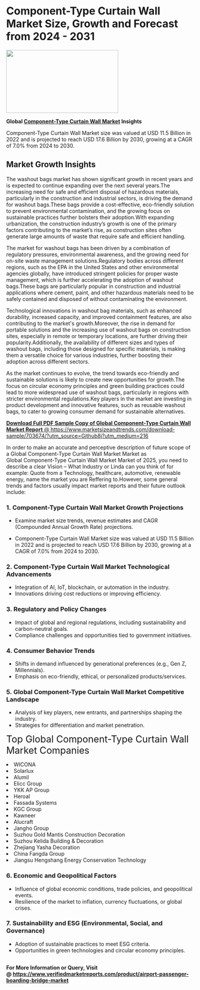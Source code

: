 <H1>Component-Type Curtain Wall Market Size, Growth and Forecast from 2024 - 2031</H1><img class="aligncenter size-medium wp-image-584254" src="https://thirdeyenews.in/wp-content/uploads/2024/09/Global-Market-Research-300x168.jpeg" alt="" width="300" height="168" /><p><strong>Global&nbsp;<a href="https://www.marketsizeandtrends.com/download-sample/703674/?utm_source=Github8j?utm_medium=216">Component-Type Curtain Wall Market</a> Insights</strong></p><p>Component-Type Curtain Wall Market size was valued at USD 11.5 Billion in 2022 and is projected to reach USD 17.6 Billion by 2030, growing at a CAGR of 7.0% from 2024 to 2030.</p><p><h2>Market Growth Insights</h2> <p>The washout bags market has shown significant growth in recent years and is expected to continue expanding over the next several years.The increasing need for safe and efficient disposal of hazardous materials, particularly in the construction and industrial sectors, is driving the demand for washout bags.These bags provide a cost-effective, eco-friendly solution to prevent environmental contamination, and the growing focus on sustainable practices further bolsters their adoption.With expanding urbanization, the construction industry’s growth is one of the primary factors contributing to the market’s rise, as construction sites often generate large amounts of waste that require safe and efficient handling.</p> <p><a href="#"></a></p> <p>The market for washout bags has been driven by a combination of regulatory pressures, environmental awareness, and the growing need for on-site waste management solutions.Regulatory bodies across different regions, such as the EPA in the United States and other environmental agencies globally, have introduced stringent policies for proper waste management, which is further accelerating the adoption of washout bags.These bags are particularly popular in construction and industrial applications where cement, paint, and other hazardous materials need to be safely contained and disposed of without contaminating the environment.</p> <p>Technological innovations in washout bag materials, such as enhanced durability, increased capacity, and improved containment features, are also contributing to the market's growth.Moreover, the rise in demand for portable solutions and the increasing use of washout bags on construction sites, especially in remote or temporary locations, are further driving their popularity.Additionally, the availability of different sizes and types of washout bags, including those designed for specific materials, is making them a versatile choice for various industries, further boosting their adoption across different sectors.</p> <p>As the market continues to evolve, the trend towards eco-friendly and sustainable solutions is likely to create new opportunities for growth.The focus on circular economy principles and green building practices could lead to more widespread use of washout bags, particularly in regions with stricter environmental regulations.Key players in the market are investing in product development and innovative features, such as reusable washout bags, to cater to growing consumer demand for sustainable alternatives.</p> <p><a href="#"></p><p><span class=""><strong>Download Full PDF Sample Copy of Global Component-Type Curtain Wall Market Report</strong> @ <a href="https://www.marketsizeandtrends.com/download-sample/703674/?utm_source=Github8j?utm_medium=216" target="_blank">https://www.marketsizeandtrends.com/download-sample/703674/?utm_source=Github8j?utm_medium=216</a></span></p><p>In order to make an accurate and perceptive description of future scope of a Global&nbsp;Component-Type Curtain Wall Market Market as Global&nbsp;Component-Type Curtain Wall Market Market of 2025, you need to describe a clear Vision &ndash; What Industry or Linda can you think of for example: Quote from a Technology, healthcare, automotive, renewable energy, name the market you are Reffering to.However, some general trends and factors usually impact market reports and their future outlook include:</p><h3>1.&nbsp;<strong>Component-Type Curtain Wall Market Growth Projections</strong></h3><ul><li>Examine market size trends, revenue estimates and CAGR (Compounded Annual Growth Rate) projections.</li><li><p>Component-Type Curtain Wall Market size was valued at USD 11.5 Billion in 2022 and is projected to reach USD 17.6 Billion by 2030, growing at a CAGR of 7.0% from 2024 to 2030.</p></li></ul><h3>2.&nbsp;<strong>Component-Type Curtain Wall Market Technological Advancements</strong></h3><ul><li>Integration of AI, IoT, blockchain, or automation in the industry.</li><li>Innovations driving cost reductions or improving efficiency.</li></ul><h3>3.&nbsp;<strong>Regulatory and Policy Changes</strong></h3><ul><li>Impact of global and regional regulations, including sustainability and carbon-neutral goals.</li><li>Compliance challenges and opportunities tied to government initiatives.</li></ul><h3>4.&nbsp;<strong>Consumer Behavior Trends</strong></h3><ul><li>Shifts in demand influenced by generational preferences (e.g., Gen Z, Millennials).</li><li>Emphasis on eco-friendly, ethical, or personalized products/services.</li></ul><h3>5.&nbsp;<strong>Global Component-Type Curtain Wall Market Competitive Landscape</strong></h3><ul><li>Analysis of key players, new entrants, and partnerships shaping the industry.</li><li>Strategies for differentiation and market penetration.</li></ul><p data-pm-slice="1 1 []"><span style="color: inherit; font-family: inherit; font-size: 25px;">Top Global Component-Type Curtain Wall Market Companies</span></p><div class="" data-test-id=""><p><li>WICONA</li><li> Solarlux</li><li> Alumil</li><li> Elicc Group</li><li> YKK AP Group</li><li> Heroal</li><li> Fassada Systems</li><li> KGC Group</li><li> Kawneer</li><li> Alucraft</li><li> Jangho Group</li><li> Suzhou Gold Mantis Construction Decoration</li><li> Suzhou Kelida Building & Decoration</li><li> Zhejiang Yasha Decoration</li><li> China Fangda Group</li><li> Jiangsu Hengshang Energy Conservation Technology</li></p></div><h3>6.&nbsp;<strong>Economic and Geopolitical Factors</strong></h3><ul><li>Influence of global economic conditions, trade policies, and geopolitical events.</li><li>Resilience of the market to inflation, currency fluctuations, or global crises.</li></ul><h3>7.&nbsp;<strong>Sustainability and ESG (Environmental, Social, and Governance)</strong></h3><ul><li>Adoption of sustainable practices to meet ESG criteria.</li><li>Opportunities in green technologies and circular economy principles.</li></ul><h2><strong style="font-size: 14px;">For More Information or Query, Visit @&nbsp;</strong><a style="background-color: #ffffff; font-size: 14px;" href="https://www.marketsizeandtrends.com/report/component-type-curtain-wall-market/" target="_blank">https://www.verifiedmarketreports.com/product/airport-passenger-boarding-bridge-market</a></h2>